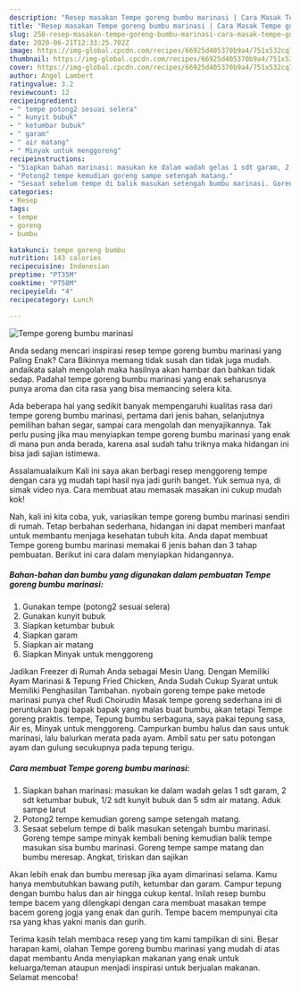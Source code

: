 ```yaml
---
description: "Resep masakan Tempe goreng bumbu marinasi | Cara Masak Tempe goreng bumbu marinasi Yang Bikin Ngiler"
title: "Resep masakan Tempe goreng bumbu marinasi | Cara Masak Tempe goreng bumbu marinasi Yang Bikin Ngiler"
slug: 258-resep-masakan-tempe-goreng-bumbu-marinasi-cara-masak-tempe-goreng-bumbu-marinasi-yang-bikin-ngiler
date: 2020-06-21T12:33:25.702Z
image: https://img-global.cpcdn.com/recipes/66925d405370b9a4/751x532cq70/tempe-goreng-bumbu-marinasi-foto-resep-utama.jpg
thumbnail: https://img-global.cpcdn.com/recipes/66925d405370b9a4/751x532cq70/tempe-goreng-bumbu-marinasi-foto-resep-utama.jpg
cover: https://img-global.cpcdn.com/recipes/66925d405370b9a4/751x532cq70/tempe-goreng-bumbu-marinasi-foto-resep-utama.jpg
author: Angel Lambert
ratingvalue: 3.2
reviewcount: 12
recipeingredient:
- " tempe potong2 sesuai selera"
- " kunyit bubuk"
- " ketumbar bubuk"
- " garam"
- " air matang"
- " Minyak untuk menggoreng"
recipeinstructions:
- "Siapkan bahan marinasi: masukan ke dalam wadah gelas 1 sdt garam, 2 sdt ketumbar bubuk, 1/2 sdt kunyit bubuk dan 5 sdm air matang. Aduk sampe larut"
- "Potong2 tempe kemudian goreng sampe setengah matang."
- "Sesaat sebelum tempe di balik masukan setengah bumbu marinasi. Goreng tempe sampe minyak kembali bening kemudian balik tempe masukan sisa bumbu marinasi. Goreng tempe sampe matang dan bumbu meresap. Angkat, tiriskan dan sajikan"
categories:
- Resep
tags:
- tempe
- goreng
- bumbu

katakunci: tempe goreng bumbu 
nutrition: 143 calories
recipecuisine: Indonesian
preptime: "PT35M"
cooktime: "PT58M"
recipeyield: "4"
recipecategory: Lunch

---
```



![Tempe goreng bumbu marinasi](https://img-global.cpcdn.com/recipes/66925d405370b9a4/751x532cq70/tempe-goreng-bumbu-marinasi-foto-resep-utama.jpg)

Anda sedang mencari inspirasi resep tempe goreng bumbu marinasi yang Paling Enak? Cara Bikinnya memang tidak susah dan tidak juga mudah. andaikata salah mengolah maka hasilnya akan hambar dan bahkan tidak sedap. Padahal tempe goreng bumbu marinasi yang enak seharusnya punya aroma dan cita rasa yang bisa memancing selera kita.

Ada beberapa hal yang sedikit banyak mempengaruhi kualitas rasa dari tempe goreng bumbu marinasi, pertama dari jenis bahan, selanjutnya pemilihan bahan segar, sampai cara mengolah dan menyajikannya. Tak perlu pusing jika mau menyiapkan tempe goreng bumbu marinasi yang enak di mana pun anda berada, karena asal sudah tahu triknya maka hidangan ini bisa jadi sajian istimewa.

Assalamualaikum Kali ini saya akan berbagi resep menggoreng tempe dengan cara yg mudah tapi hasil nya jadi gurih banget. Yuk semua nya, di simak video nya. Cara membuat atau memasak masakan ini cukup mudah kok!


Nah, kali ini kita coba, yuk, variasikan tempe goreng bumbu marinasi sendiri di rumah. Tetap berbahan sederhana, hidangan ini dapat memberi manfaat untuk membantu menjaga kesehatan tubuh kita. Anda dapat membuat Tempe goreng bumbu marinasi memakai 6 jenis bahan dan 3 tahap pembuatan. Berikut ini cara dalam menyiapkan hidangannya.

<!--inarticleads1-->

##### Bahan-bahan dan bumbu yang digunakan dalam pembuatan Tempe goreng bumbu marinasi:

1. Gunakan  tempe (potong2 sesuai selera)
1. Gunakan  kunyit bubuk
1. Siapkan  ketumbar bubuk
1. Siapkan  garam
1. Siapkan  air matang
1. Siapkan  Minyak untuk menggoreng


Jadikan Freezer di Rumah Anda sebagai Mesin Uang. Dengan Memiliki Ayam Marinasi &amp; Tepung Fried Chicken, Anda Sudah Cukup Syarat untuk Memiliki Penghasilan Tambahan. nyobain goreng tempe pake metode marinasi punya chef Rudi Choirudin Masak tempe goreng sederhana ini di peruntukan bagi bapak bapak yang malas buat bumbu, akan tetapi Tempe goreng praktis. tempe, Tepung bumbu serbaguna, saya pakai tepung sasa, Air es, Minyak untuk menggoreng. Campurkan bumbu halus dan saus untuk marinasi, lalu balurkan merata pada ayam. Ambil satu per satu potongan ayam dan gulung secukupnya pada tepung terigu. 

<!--inarticleads2-->

##### Cara membuat Tempe goreng bumbu marinasi:

1. Siapkan bahan marinasi: masukan ke dalam wadah gelas 1 sdt garam, 2 sdt ketumbar bubuk, 1/2 sdt kunyit bubuk dan 5 sdm air matang. Aduk sampe larut
1. Potong2 tempe kemudian goreng sampe setengah matang.
1. Sesaat sebelum tempe di balik masukan setengah bumbu marinasi. Goreng tempe sampe minyak kembali bening kemudian balik tempe masukan sisa bumbu marinasi. Goreng tempe sampe matang dan bumbu meresap. Angkat, tiriskan dan sajikan


Akan lebih enak dan bumbu meresap jika ayam dimarinasi selama. Kamu hanya membutuhkan bawang putih, ketumbar dan garam. Campur tepung dengan bumbu halus dan air hingga cukup kental. Inilah resep bumbu tempe bacem yang dilengkapi dengan cara membuat masakan tempe bacem goreng jogja yang enak dan gurih. Tempe bacem mempunyai cita rsa yang khas yakni manis dan gurih. 

Terima kasih telah membaca resep yang tim kami tampilkan di sini. Besar harapan kami, olahan Tempe goreng bumbu marinasi yang mudah di atas dapat membantu Anda menyiapkan makanan yang enak untuk keluarga/teman ataupun menjadi inspirasi untuk berjualan makanan. Selamat mencoba!
